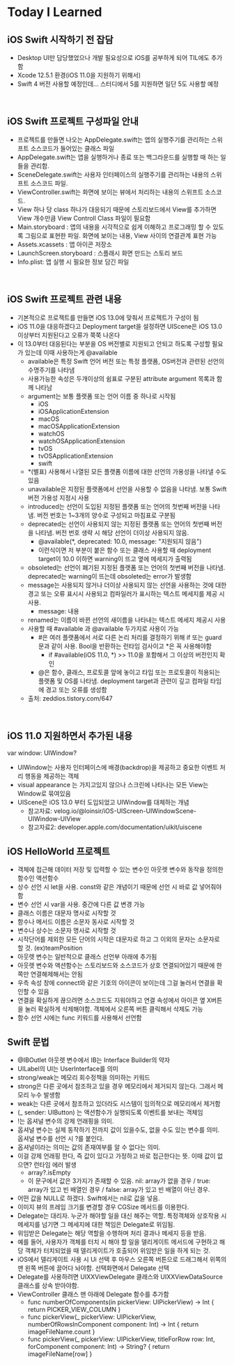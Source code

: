 # Today I Learned  

## iOS Swift 시작하기 전 잡담
- Desktop UI만 담당했었으나 개발 필요성으로 iOS를 공부하게 되어 TIL에도 추가함
- Xcode 12.5.1 환경(iOS 11.0을 지원하기 위해서)
- Swift 4 버전 사용할 예정인데... 스터디에서 5를 지원하면 일단 5도 사용할 예정
<br />

## iOS Swift 프로젝트 구성파일 안내
- 프로젝트를 만들면 나오는 AppDelegate.swift는 앱의 실행주기를 관리하는 스위프트 소스코드가 들어있는 클래스 파일
- AppDelegate.swift는 앱을 실행하거나 종료 또는 백그라운드를 실행할 때 하는 일들을 관리함.
- SceneDelegate.swift는 사용자 인터페이스의 실행주기를 관리하는 내용의 스위프트 소스코드 파일.
- ViewController.swift는 화면에 보이는 뷰에서 처리하는 내용의 스위프트 소스코드.
- View 하나 당 class 하나가 대응되기 때문에 스토리보드에서 View를 추가하면 View 개수만큼 View Controll Class 파일이 필요함
- Main.storyboard : 앱의 내용을 시각적으로 쉽게 이해하고 프로그래밍 할 수 있도록 그림으로 표현한 파일. 화면에 보이는 내용, View 사이의 연결관계 표현 가능
- Assets.xcassets : 앱 아이콘 저장소
- LaunchScreen.storyboard : 스플래시 화면 만드는 스토리 보드
- Info.plist: 앱 실행 시 필요한 정보 담긴 파일
<br />  

## iOS Swift 프로젝트 관련 내용
- 기본적으로 프로젝트를 만들면 iOS 13.0에 맞춰서 프로젝트가 구성이 됨
- iOS 11.0을 대응하겠다고 Deployment target을 설정하면 UIScene은 iOS 13.0이상부터 지원된다고 오류가 쭉쭉 나온다
- 이 13.0부터 대응된다는 부분을 OS 버전별로 지원되고 안되고 하도록 구성할 필요가 있는데 이때 사용하는게 @available
  * available은 특정 Swift 언어 버전 또는 특정 플랫폼, OS버전과 관련된 선언의 수명주기를 나타냄
  * 사용가능한 속성은 두개이상의 쉼표로 구분된 attribute argument 목록과 함께 나타남
  * argument는 보통 플랫폼 또는 언어 이름 중 하나로 시작됨
    - iOS
    - iOSApplicationExtension
    - macOS
    - macOSApplicationExtension
    - watchOS
    - watchOSApplicationExtension
    - tvOS
    - tvOSApplicationExtension
    - swift
  * \*(별표) 사용해서 나열된 모든 플랫폼 이름에 대한 선언의 가용성을 나타낼 수도 있음
  * unavailable은 지정된 플랫폼에서 선언을 사용할 수 없음을 나타냄. 보통 Swift 버전 가용성 지정시 사용
  * introduced는 선언이 도입된 지정된 플랫폼 또는 언어의 첫번째 버전을 나타냄. 버전 번호는 1~3개의 양수로 구성되고 마침표로 구분됨
  * deprecated는 선언이 사용되지 않는 지정된 플랫폼 또는 언어의 첫번째 버전을 나타냄. 버전 번호 생략 시 해당 선언이 더이상 사용되지 않음.
    - \@available(*, deprecated: 10.0, message: "지원되지 않음") 
    - 이런식이면 저 부분이 붙은 함수 또는 클래스 사용할 때 deployment target이 10.0 이하면 warning이 뜨고 옆에 메세지가 출력됨 
  * obsoleted는 선언이 폐기된 지정된 플랫폼 또는 언어의 첫번째 버전을 나타냄. deprecated는 warning이 뜨는데 obsoleted는 error가 발생함
  * message는 사용되지 않거나 더이상 사용되지 않는 선언을 사용하는 것에 대한 경고 또는 오류 표시시 사용되고 컴파일러가 표시하는 텍스트 메세지를 제공 시 사용.
    - message: 내용
  * renamed는 이름이 바뀐 선언의 새이름을 나타내는 텍스트 메세지 제공시 사용
  * 사용할 때 \#available 과 \@available 두가지로 사용이 가능
    - \#은 여러 플랫폼에서 서로 다른 논리 처리를 결정하기 위해 if 또는 guard 문과 같이 사용. Bool을 반환하는 런타임 검사이고 \*은 꼭 사용해야함
      * if \#available(iOS 11.0, \*) >> 11.0을 포함해서 그 이상의 버전인지 확인
    - \@은 함수, 클래스, 프로토콜 앞에 놓이고 타입 또는 프로토콜이 적용되는 플랫폼 및 OS를 나타냄. deployment target과 관련이 깊고 컴파일 타임에 경고 또는 오류를 생성함
  * 출처: zeddios.tistory.com/647 
 <br />
 
## iOS 11.0 지원하면서 추가된 내용
var window: UIWindow?
- UIWindow는 사용자 인터페이스에 배경(backdrop)을 제공하고 중요한 이벤트 처리 행동을 제공하는 객체
- visual appearance 는 가지고있지 않으나 스크린에 나타나는 모든 View는 Window로 묶여있음
- UIScene은 iOS 13.0 부터 도입되었고 UIWindow를 대체하는 개념
  * 참고자료: velog.io/@loinsir/iOS-UIScreen-UIWindowScene-UIWindow-UIView
  * 참고자료2: developer.apple.com/documentation/uikit/uiscene

## iOS HelloWorld 프로젝트
- 객체에 접근해 데이터 저장 및 입력할 수 있는 변수인 아웃렛 변수와 동작을 정의한 함수인 액션함수 
- 상수 선언 시 let을 사용. const와 같은 개념이기 때문에 선언 시 바로 값 넣어줘야함
- 변수 선언 시 var을 사용. 중간에 다른 값 변경 가능
- 클래스 이름은 대문자 명사로 시작할 것
- 함수나 메서드 이름은 소문자 동사로 시작할 것
- 변수나 상수는 소문자 명사로 시작할 것
- 시작단어를 제외한 모든 단어의 시작은 대문자로 하고 그 이외의 문자는 소문자로 할 것. (ex)teamPosition
- 아웃렛 변수는 일반적으로 클래스 선언부 아래에 추가됨
- 아웃렛 변수와 액션함수는 스토리보드와 소스코드가 상호 연결되어있기 때문에 한쪽만 연결해제해서는 안됨
- 우측 속성 창에 connect와 같은 기호의 아이콘이 보이는데 그걸 눌러서 연결을 확인할 수 있음
- 연결을 확실하게 끊으려면 소스코드도 지워야하고 연결 속성에서 아이콘 옆 X버튼을 눌러 확실하게 삭제해야함. 객체에서 오른쪽 버튼 클릭해서 삭제도 가능
- 함수 선언 시에는 func 키워드를 사용해서 선언함

## Swift 문법
- \@IBOutlet 아웃렛 변수에서 IB는 Interface Builder의 약자
- UILabel의 UI는 UserInterface를 의미
- strong/weak는 메모리 회수정책을 의미하는 키워드
- strong은 다른 곳에서 참조하고 있을 경우 메모리에서 제거되지 않는다. 그래서 메모리 누수 발생함
- weak는 다른 곳에서 참조하고 있더라도 시스템이 임의적으로 메모리에서 제거함
- (_ sender: UIButton) 는 액션함수가 실행되도록 이벤트를 보내는 객체임
- \!는 옵셔널 변수의 강제 언래핑을 의미.
- 옵셔널 변수는 실제 동작하기 전까지 값이 있을수도, 없을 수도 있는 변수를 의미. 옵셔널 변수를 선언 시 ?를 붙인다.
- 옵셔널이라는 의미는 값의 존재여부를 알 수 없다는 의미.
- 이걸 강제 언래핑 한다, 즉 값이 있다고 가정하고 바로 접근한다는 뜻. 이때 값이 없으면? 런타임 에러 발생
  * array?.isEmpty
  * 이 문구에서 값은 3가지가 존재할 수 있음. nil: array가 없을 경우 / true: array가 있고 빈 배열인 경우 / false: array가 있고 빈 배열이 아닌 경우.
- 어떤 값을 NULL로 하겠다. Swift에서는 nil로 값을 넣음.
- 이미지 뷰의 프레임 크기를 변경할 경우 CGSize 메서드를 이용한다.
- Delegate는 대리자. 누군가 해야할 일을 대신 해주는 역할. 특정객체와 상호작용 시 메세지를 넘기면 그 메세지에 대한 책임은 Delegate로 위임됨.
- 위임받은 Delegate는 해당 역할을 수행하며 처리 결과나 메세지 등을 받음. 
- 예를 들어, 사용자가 객체를 터치 시 해야 할 일을 델리게이트 메서드에 구현하고 해당 객체가 터치되었을 때 델리게이트가 호출되어 위임받은 일을 하게 되는 것.
- iOS에서 델리게이트 사용 시 Ui 선택 후 마우스 오른쪽 버튼으로 드래그해서 위쪽의 맨 왼쪽 버튼에 끌어다 놔야함. 선택화면에서 Delegate 선택
- Delegate를 사용하려면 UIXXViewDelegate 클래스와 UIXXViewDataSource 클래스를 상속 받아야함.
- ViewController 클래스 맨 아래에 Delegate 함수를 추가함
  * func numberOfComponents(in pickerView: UIPickerView) -> Int { return PICKER_VIEW_COLUMN }
  * func pickerView(_ pickerView: UIPickerView, numberOfRowsInComponent component: Int) -> Int { return imageFileName.count }
  * func pickerView(_ pickerView: UIPickerView, titleForRow row: Int, forComponent component: Int) -> String? { return imageFileName[row] }
